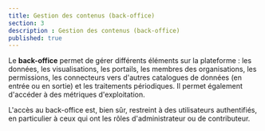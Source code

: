 ```yaml
---
title: Gestion des contenus (back-office)
section: 3
description : Gestion des contenus (back-office)
published: true
---
```


Le **back-office** permet de gérer différents éléments sur la plateforme :  les données, les visualisations, les portails, les membres des organisations, les permissions, les connecteurs vers d'autres catalogues de données (en entrée ou en sortie) et les traitements périodiques. Il permet également d'accéder à des métriques d'exploitation.

L'accès au back-office est, bien sûr, restreint à des utilisateurs authentifiés, en particulier à ceux qui ont les rôles d'administrateur ou de contributeur.
